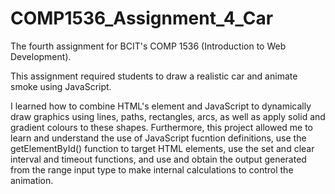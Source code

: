 # COMP1536_Assignment_4_Car

The fourth assignment for BCIT's COMP 1536 (Introduction to Web Development).

This assignment required students to draw a realistic car and animate smoke using JavaScript.

I learned how to combine HTML's <canvas> element and JavaScript to dynamically draw graphics using lines, paths, rectangles, arcs, as well as apply solid and gradient colours to these shapes.  Furthermore, this project allowed me to learn and understand the use of JavaScript fucntion definitions, use the getElementById() function to target HTML elements, use the set and clear interval and timeout functions, and use and obtain the output generated from the range input type to make internal calculations to control the animation.
